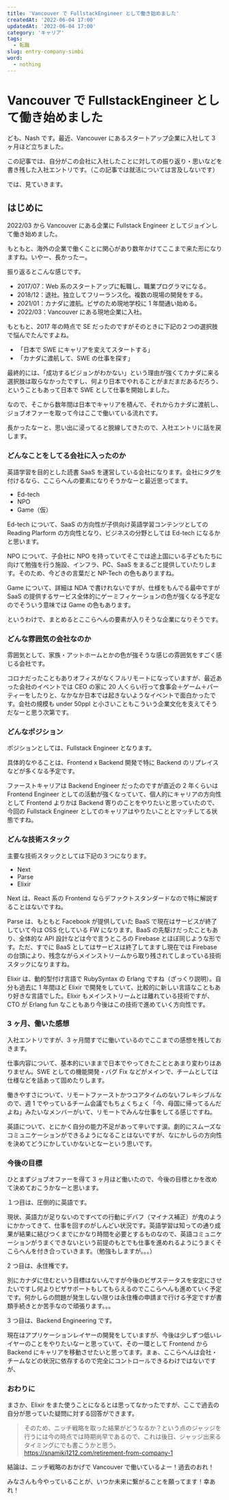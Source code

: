 ```yaml
---
title: 'Vancouver で FullstackEngineer として働き始めました'
createdAt: '2022-06-04 17:00'
updatedAt: '2022-06-04 17:00'
category: 'キャリア'
tags:
  - 転職
slug: entry-company-simbi
word:
  - nothing
---
```


# Vancouver で FullstackEngineer として働き始めました

ども、Nash です。最近、Vancouver にあるスタートアップ企業に入社して 3 ヶ月ほど立ちました。

この記事では、自分がこの会社に入社したことに対しての振り返り・思いなどを書き残した入社エントリです。（この記事では就活については言及しないです）

では、見ていきます。

## はじめに

2022/03 から Vancouver にある企業に Fullstack Engineer としてジョインして働き始めました。

もともと、海外の企業で働くことに関心があり数年かけてここまで来た形になりますね。いやー、長かったー。

振り返るとこんな感じです。

- 2017/07：Web 系のスタートアップに転職し、職業プログラマになる。
- 2018/12：退社。独立してフリーランス化。複数の現場の開発をする。
- 2021/01：カナダに渡航。ビザのため現地学校に 1 年間通い始める。
- 2022/03：Vancouver にある現地企業に入社。

もともと、2017 年の時点で SE だったのですがそのときに下記の２つの選択肢で悩んでたんですよね。

- 「日本で SWE にキャリアを変えてスタートする」
- 「カナダに渡航して、SWE の仕事を探す」

最終的には、「成功するビジョンがわかない」という理由が強くてカナダに来る選択肢は取らなかったですし、何より日本でやれることがまだまだあるだろう、ということもあって日本で SWE として仕事を開始しました。

なので、そこから数年間は日本でキャリアを積んで、それからカナダに渡航し、ジョブオファーを取って今はここで働いている流れです。

長かったなーと、思い出に浸ってると脱線してきたので、入社エントリに話を戻します。

### どんなことをしてる会社に入ったのか

英語学習を目的とした読書 SaaS を運営している会社になります。会社にタグを付けるなら、ここらへんの要素になりそうかなーと最近思ってます。

- Ed-tech
- NPO
- Game（仮）

Ed-tech について、SaaS の方向性が子供向け英語学習コンテンツとしての Reading Plarform の方向性となり、ビジネスの分野としては Ed-tech になるかと思います。

NPO について、子会社に NPO を持っていてそこでは途上国にいる子どもたちに向けて勉強を行う施設、インフラ、PC、SaaS をまるごと提供していたりします。そのため、今どきの言葉だと NP-Tech の色もありますね。

Game について、詳細は NDA で書けれないですが、仕様をもんでる最中ですが SaaS の提供するサービス全体的にゲーミフィケーションの色が強くなる予定なのでそういう意味では Game の色もあります。

というわけで、まとめるとここらへんの要素が入りそうな企業になりそうです。

### どんな雰囲気の会社なのか

雰囲気として、家族・アットホームとかの色が強そうな感じの雰囲気をすごく感じる会社です。

コロナだったこともありオフィスがなくフルリモートになっていますが、最近あった会社のイベントでは CEO の家に 20 人くらい行って食事会＋ゲーム＋パーティーをしたりと、なかなか日本では起きないようなイベントで面白かったです。会社の規模も under 50ppl と小さいこともこういう企業文化を支えてそうだなーと思う次第です。

### どんなポジション

ポジションとしては、Fullstack Engineer となります。

具体的なやることは、Frontend x Backend 開発で特に Backend のリプレイスなどが多くなる予定です。

ファーストキャリアは Backend Engineer だったのですが直近の 2 年くらいは Frontend Engineer としての活動が強くなっていて、個人的にキャリアの方向性として Frontend よりかは Backend 寄りのことをやりたいと思っていたので、今回の Fullstack Engineer としてのキャリアはやりたいこととマッチしてる状態ですね。

### どんな技術スタック

主要な技術スタックとしては下記の３つになります。

- Next
- Parse
- Elixir

Next は、React 系の Frontend ならデファクトスタンダードなので特に解説することはないですね。

Parse は、もともと Facebook が提供していた BaaS で現在はサービスが終了していて今は OSS 化している FW になります。BaaS の先駆けだったこともあり、全体的な API 設計などは今で言うところの Firebase とほぼ同じような形です。ただ、すでに BaaS としてはサービスは終了してますし現在では Firebase の台頭により、残念ながらメインストリームから取り残されてしまっている技術スタックになりますね。

Elixir は、動的型付け言語で RubySyntax の Erlang ですね（ざっくり説明）。自分も過去に 1 年間ほど Elixir で開発をしていて、比較的に新しい言語なこともあり好きな言語でした。Elixir もメインストリームとは離れている技術ですが、CTO が Erlang fun なこともあり今後はこの技術で進めていく方向性です。

### 3 ヶ月、働いた感想

入社エントリですが、3 ヶ月間すでに働いているのでここまでの感想を残しておきます。

仕事内容について、基本的にいままで日本でやってきたこととあまり変わりはありません。SWE としての機能開発・バグ Fix などがメインで、チームとしては仕様などを話あって固めたりします。

働きやすさについて、リモートファーストかつコアタイムのないフレキシブルなので、週 1 でやっているチーム会議でもちょくちょく「今、母国に帰ってるんだよね」みたいなメンバーがいて、リモートでみんな仕事をしてる感じですね。

英語について、とにかく自分の能力不足があって辛いです涙。劇的にスムーズなコミュニケーションができるようになることはないですが、なにかしらの方向性を決めてどうにかしていかないとなーという思いです。

### 今後の目標

ひとまずジョブオファーを得て 3 ヶ月ほど働いたので、今後の目標とかを改めて決めておこうかなーと思います。

１つ目は、圧倒的に英語です。

現状、英語力が足りないのですべての行動にデバフ（マイナス補正）が鬼のようにかかってきて、仕事を回すのがしんどい状況です。英語学習は知っての通り成果が結果に結びつくまでにかなり時間を必要とするものなので、英語コミュニケーションがうまくできないという前提のもとでも仕事を進めれるようにうまくそこらへんを付き合っていきます。（勉強もしますが。。。）

2 つ目は、永住権です。

別にカナダに住むという目標はないんですが今後のビザステータスを安定にさせたいですし何よりビザサポートもしてもらえるのでここらへんも進めていく予定です。何かしらの問題が発生しない限りは永住権の申請まで行ける予定ですが書類手続きとか苦手なので頑張ります。。。

3 つ目は、Backend Engineering です。

現在はアプリケーションレイヤーの開発をしていますが、今後は少しずつ低いレイヤーのことをやりたいなーと思っていて、その一環として Frontend から Backend にキャリアを移動させたいと思ってます。まぁ、ここらへんは会社・チームなどの状況に依存するので完全にコントロールできるわけではないですが、

### おわりに

まさか、Elixir をまた使うことになるとは思ってなかったですが、ここで過去の自分が思っていた疑問に対する回答ができます。

> そのため、ニッチ戦略を取った結果がどうなるか？という点のジャッジを行うには今の時点では時期尚早であるので、これは後日、ジャッジ出来るタイミングにでも書こうかと思う。
> https://snamiki1212.com/retirement-from-company-1

結論は、ニッチ戦略のおかげで Vancouver で働いているよー！過去のおれ！

みなさんも今やっていることが、いつか未来に繋がることを願ってます！幸あれ！
